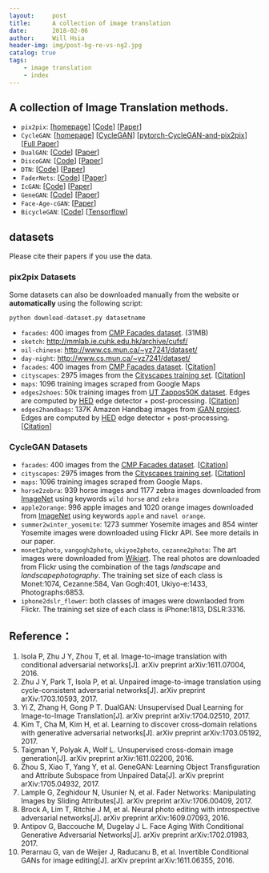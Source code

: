 ```yaml
---
layout:     post
title:      A collection of image translation
date:       2018-02-06
author:     Will Hsia
header-img: img/post-bg-re-vs-ng2.jpg
catalog: true
tags:
    - image translation
    - index
---
```


## A collection of Image Translation methods.
- `pix2pix`: [[homepage](https://phillipi.github.io/pix2pix/)] [[Code](https://github.com/phillipi/pix2pix)]  [[Paper](https://arxiv.org/pdf/1611.07004.pdf)]
- `CycleGAN`: [[homepage](https://junyanz.github.io/CycleGAN/)] [[CycleGAN](https://github.com/junyanz/CycleGAN)] [[pytorch-CycleGAN-and-pix2pix](https://github.com/junyanz/pytorch-CycleGAN-and-pix2pix)] [[Full Paper](https://arxiv.org/pdf/1703.10593.pdf)]
- `DualGAN`: [[Code](https://github.com/duxingren14/DualGAN)] [[Paper](https://arxiv.org/abs/1704.02510)]
- `DiscoGAN`: [[Code](https://github.com/carpedm20/DiscoGAN-pytorch)] [[Paper](https://arxiv.org/abs/1703.05192)]
- `DTN`: [[Code](https://github.com/yunjey/domain-transfer-network)] [[Paper](https://arxiv.org/abs/1611.02200)]
- `FaderNets`: [[Code](https://github.com/facebookresearch/FaderNetworks)] [[Paper](https://arxiv.org/abs/1706.00409)]
- `IcGAN`: [[Code](https://github.com/Guim3/IcGAN)] [[Paper](https://arxiv.org/abs/1611.06355)]
- `GeneGAN`: [[Code](https://github.com/Prinsphield/GeneGAN)] [[Paper](https://arxiv.org/abs/1705.04932)]
- `Face-Age-cGAN`: [[Paper](https://arxiv.org/abs/1702.01983)]
- `BicycleGAN`: [[Code](https://github.com/junyanz/BicycleGAN)] [[Tensorflow](https://github.com/gitlimlab/BicycleGAN-Tensorflow)]
## datasets
Please cite their papers if you use the data.
### pix2pix Datasets
Some datasets can also be downloaded manually from the website or **automatically** using the following script:
```python
python download-dataset.py datasetname
```
- `facades`: 400 images from [CMP Facades dataset](http://cmp.felk.cvut.cz/~tylecr1/facade/). (31MB) 
- `sketch`: http://mmlab.ie.cuhk.edu.hk/archive/cufsf/
- `oil-chinese`: http://www.cs.mun.ca/~yz7241/dataset/
- `day-night`: http://www.cs.mun.ca/~yz7241/dataset/
- `facades`: 400 images from [CMP Facades dataset](http://cmp.felk.cvut.cz/~tylecr1/facade). [[Citation](datasets/bibtex/facades.tex)]
- `cityscapes`: 2975 images from the [Cityscapes training set](https://www.cityscapes-dataset.com). [[Citation](datasets/bibtex/cityscapes.tex)]
- `maps`: 1096 training images scraped from Google Maps
- `edges2shoes`: 50k training images from [UT Zappos50K dataset](http://vision.cs.utexas.edu/projects/finegrained/utzap50k). Edges are computed by [HED](https://github.com/s9xie/hed) edge detector + post-processing. [[Citation](datasets/bibtex/shoes.tex)]
- `edges2handbags`: 137K Amazon Handbag images from [iGAN project](https://github.com/junyanz/iGAN). Edges are computed by [HED](https://github.com/s9xie/hed) edge detector + post-processing. [[Citation](datasets/bibtex/handbags.tex)]
### CycleGAN Datasets
- `facades`: 400 images from the [CMP Facades dataset](http://cmp.felk.cvut.cz/~tylecr1/facade). [[Citation](datasets/bibtex/facades.tex)]
- `cityscapes`: 2975 images from the [Cityscapes training set](https://www.cityscapes-dataset.com). [[Citation](datasets/bibtex/cityscapes.tex)]
- `maps`: 1096 training images scraped from Google Maps.
- `horse2zebra`: 939 horse images and 1177 zebra images downloaded from [ImageNet](http://www.image-net.org) using keywords `wild horse` and `zebra`
- `apple2orange`: 996 apple images and 1020 orange images downloaded from [ImageNet](http://www.image-net.org) using keywords `apple` and `navel orange`.
- `summer2winter_yosemite`: 1273 summer Yosemite images and 854 winter Yosemite images were downloaded using Flickr API. See more details in our paper.
- `monet2photo`, `vangogh2photo`, `ukiyoe2photo`, `cezanne2photo`: The art images were downloaded from [Wikiart](https://www.wikiart.org/). The real photos are downloaded from Flickr using the combination of the tags *landscape* and *landscapephotography*. The training set size of each class is Monet:1074, Cezanne:584, Van Gogh:401, Ukiyo-e:1433, Photographs:6853.
- `iphone2dslr_flower`: both classes of images were downlaoded from Flickr. The training set size of each class is iPhone:1813, DSLR:3316.
## Reference：
1. Isola P, Zhu J Y, Zhou T, et al. Image-to-image translation with conditional adversarial networks[J]. arXiv preprint arXiv:1611.07004, 2016.
2. Zhu J Y, Park T, Isola P, et al. Unpaired image-to-image translation using cycle-consistent adversarial networks[J]. arXiv preprint arXiv:1703.10593, 2017.
3. Yi Z, Zhang H, Gong P T. DualGAN: Unsupervised Dual Learning for Image-to-Image Translation[J]. arXiv preprint arXiv:1704.02510, 2017.
4. Kim T, Cha M, Kim H, et al. Learning to discover cross-domain relations with generative adversarial networks[J]. arXiv preprint arXiv:1703.05192, 2017.
5. Taigman Y, Polyak A, Wolf L. Unsupervised cross-domain image generation[J]. arXiv preprint arXiv:1611.02200, 2016.
6. Zhou S, Xiao T, Yang Y, et al. GeneGAN: Learning Object Transfiguration and Attribute Subspace from Unpaired Data[J]. arXiv preprint arXiv:1705.04932, 2017.
7. Lample G, Zeghidour N, Usunier N, et al. Fader Networks: Manipulating Images by Sliding Attributes[J]. arXiv preprint arXiv:1706.00409, 2017.
8. Brock A, Lim T, Ritchie J M, et al. Neural photo editing with introspective adversarial networks[J]. arXiv preprint arXiv:1609.07093, 2016.
9. Antipov G, Baccouche M, Dugelay J L. Face Aging With Conditional Generative Adversarial Networks[J]. arXiv preprint arXiv:1702.01983, 2017.
10. Perarnau G, van de Weijer J, Raducanu B, et al. Invertible Conditional GANs for image editing[J]. arXiv preprint arXiv:1611.06355, 2016.

